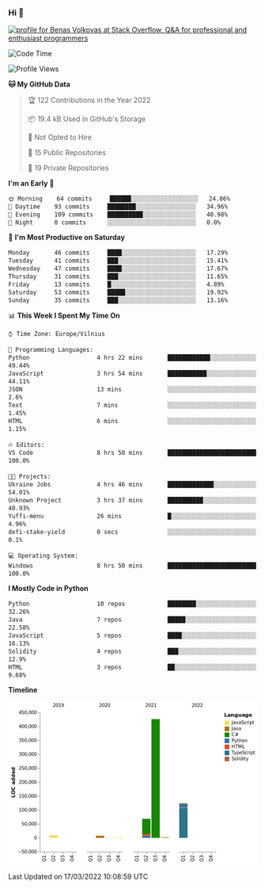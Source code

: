 ### Hi 👋
<a href="https://stackoverflow.com/users/14954249/benas-volkovas"><img src="https://stackoverflow.com/users/flair/14954249.png?theme=dark" width="208" height="58" alt="profile for Benas Volkovas at Stack Overflow, Q&amp;A for professional and enthusiast programmers" title="profile for Benas Volkovas at Stack Overflow, Q&amp;A for professional and enthusiast programmers"></a>

<!--START_SECTION:waka-->
![Code Time](http://img.shields.io/badge/Code%20Time-591%20hrs-blue)

![Profile Views](http://img.shields.io/badge/Profile%20Views-0-blue)

**🐱 My GitHub Data** 

> 🏆 122 Contributions in the Year 2022
 > 
> 📦 19.4 kB Used in GitHub's Storage 
 > 
> 🚫 Not Opted to Hire
 > 
> 📜 15 Public Repositories 
 > 
> 🔑 19 Private Repositories  
 > 
**I'm an Early 🐤** 

```text
🌞 Morning    64 commits     ██████░░░░░░░░░░░░░░░░░░░   24.06% 
🌆 Daytime    93 commits     ████████░░░░░░░░░░░░░░░░░   34.96% 
🌃 Evening    109 commits    ██████████░░░░░░░░░░░░░░░   40.98% 
🌙 Night      0 commits      ░░░░░░░░░░░░░░░░░░░░░░░░░   0.0%

```
📅 **I'm Most Productive on Saturday** 

```text
Monday       46 commits     ████░░░░░░░░░░░░░░░░░░░░░   17.29% 
Tuesday      41 commits     ███░░░░░░░░░░░░░░░░░░░░░░   15.41% 
Wednesday    47 commits     ████░░░░░░░░░░░░░░░░░░░░░   17.67% 
Thursday     31 commits     ███░░░░░░░░░░░░░░░░░░░░░░   11.65% 
Friday       13 commits     █░░░░░░░░░░░░░░░░░░░░░░░░   4.89% 
Saturday     53 commits     █████░░░░░░░░░░░░░░░░░░░░   19.92% 
Sunday       35 commits     ███░░░░░░░░░░░░░░░░░░░░░░   13.16%

```


📊 **This Week I Spent My Time On** 

```text
⌚︎ Time Zone: Europe/Vilnius

💬 Programming Languages: 
Python                   4 hrs 22 mins       ████████████░░░░░░░░░░░░░   49.44% 
JavaScript               3 hrs 54 mins       ███████████░░░░░░░░░░░░░░   44.11% 
JSON                     13 mins             ░░░░░░░░░░░░░░░░░░░░░░░░░   2.6% 
Text                     7 mins              ░░░░░░░░░░░░░░░░░░░░░░░░░   1.45% 
HTML                     6 mins              ░░░░░░░░░░░░░░░░░░░░░░░░░   1.15%

🔥 Editors: 
VS Code                  8 hrs 50 mins       █████████████████████████   100.0%

🐱‍💻 Projects: 
Ukraine Jobs             4 hrs 46 mins       █████████████░░░░░░░░░░░░   54.01% 
Unknown Project          3 hrs 37 mins       ██████████░░░░░░░░░░░░░░░   40.93% 
Yuffi-menu               26 mins             █░░░░░░░░░░░░░░░░░░░░░░░░   4.96% 
defi-stake-yield         0 secs              ░░░░░░░░░░░░░░░░░░░░░░░░░   0.1%

💻 Operating System: 
Windows                  8 hrs 50 mins       █████████████████████████   100.0%

```

**I Mostly Code in Python** 

```text
Python                   10 repos            ████████░░░░░░░░░░░░░░░░░   32.26% 
Java                     7 repos             █████░░░░░░░░░░░░░░░░░░░░   22.58% 
JavaScript               5 repos             ████░░░░░░░░░░░░░░░░░░░░░   16.13% 
Solidity                 4 repos             ███░░░░░░░░░░░░░░░░░░░░░░   12.9% 
HTML                     3 repos             ██░░░░░░░░░░░░░░░░░░░░░░░   9.68%

```


**Timeline**

![Chart not found](https://raw.githubusercontent.com/BenasVolkovas/BenasVolkovas/main/charts/bar_graph.png) 


 Last Updated on 17/03/2022 10:08:59 UTC
<!--END_SECTION:waka-->

